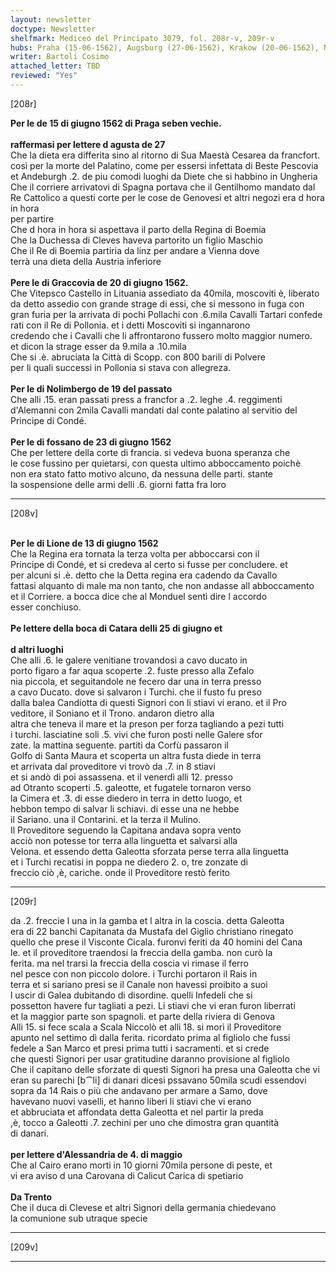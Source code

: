 ```yaml
---
layout: newsletter
doctype: Newsletter
shelfmark: Mediceo del Principato 3079, fol. 208r-v, 209r-v
hubs: Praha (15-06-1562), Augsburg (27-06-1562), Krakow (20-06-1562), Nurnberg (19-05-1562), Fossano (23-11-1562), Lyon (13-06-1562), Boka Kotorska (25-06-1562), Alessandria (04-05-1562), Trento (dd-mm-1562)
writer: Bartoli Cosimo
attached_letter: TBD
reviewed: "Yes"
---
```


[208r]  
  
  
<strong>Per le de 15 di giugno 1562 di Praga seben vechie.</strong>  
<br/><strong>raffermasi per lettere d agusta de 27</strong>  
Che la dieta era differita sino al ritorno di Sua Maestà Cesarea da francfort.  
così per la morte del Palatino, come per essersi infettata di Beste Pescovia  
et Andeburgh .2. de piu comodi luoghi da Diete che si habbino in Ungheria  
Che il corriere arrivatovi di Spagna portava che il Gentilhomo mandato dal  
Re Cattolico a questi corte per le cose de Genovesi et altri negozi era d hora in hora  
per partire  
Che d hora in hora si aspettava il parto della Regina di Boemia  
Che la Duchessa di Cleves haveva partorito un figlio Maschio  
Che il Re di Boemia partiria da linz per andare a Vienna dove  
terrà una dieta della Austria inferiore  
<br/><strong>Pere le di Graccovia de 20 di giugno 1562.</strong>  
Che Vitepsco Castello in Lituania assediato da 40mila, moscoviti è, liberato  
da detto assedio con grande strage di essi, che si messono in fuga con  
gran furia per la arrivata di pochi Pollachi con .6.mila Cavalli Tartari confede  
rati con il Re di Pollonia. et i detti Moscoviti si ingannarono  
credendo che i Cavalli che li affrontarono fussero molto maggior numero.  
et dicon la strage esser da 9.mila a .10.mila  
Che si .è. abruciata la Città di Scopp. con 800 barili di Polvere  
per li quali successi in Pollonia si stava con allegreza.  
<br/><strong>Per le di Nolimbergo de 19 del passato</strong>  
Che alli .15. eran passati press a francfor a .2. leghe .4. reggimenti  
d'Alemanni con 2mila Cavalli mandati dal conte palatino al servitio del  
Principe di Condé.  
<br/><strong>Per le di fossano de 23 di giugno 1562</strong>  
Che per lettere della corte di francia. si vedeva buona speranza che  
le cose fussino per quietarsi, con questa ultimo abboccamento poichè  
non era stato fatto motivo alcuno, da nessuna delle parti. stante  
la sospensione delle armi delli .6. giorni fatta fra loro  
  
---  

[208v]  
  
  
<br/><strong>Per le di Lione de 13 di giugno 1562</strong>  
Che la Regina era tornata la terza volta per abboccarsi con il  
Principe di Condé, et si credeva al certo si fusse per concludere. et  
per alcuni si .è. detto che la Detta regina era cadendo da Cavallo  
fattasi alquanto di male ma non tanto, che non andasse all abboccamento  
et il Corriere. a bocca dice che al Monduel sentì dire l accordo  
esser conchiuso.  
<br/><strong>Pe lettere della boca di Catara delli 25 di giugno et</strong>  
<br/><strong>d altri luoghi</strong>  
Che alli .6. le galere venitiane trovandosi a cavo ducato in  
porto figaro a far aqua scoperte .2. fuste presso alla Zefalo  
nia piccola, et seguitandole ne fecero dar una in terra presso  
a cavo Ducato. dove si salvaron i Turchi. che il fusto fu preso  
dalla balea Candiotta di questi Signori con li stiavi vi erano. et il Pro  
veditore, il Soniano et il Trono. andaron dietro alla  
altra che teneva il mare et la preson per forza tagliando a pezi tutti  
i turchi. lasciatine soli .5. vivi che furon posti nelle Galere sfor  
zate. la mattina seguente. partiti da Corfù passaron il  
Golfo di Santa Maura et scoperta un altra fusta diede in terra  
et arrivata dal proveditore vi trovò da .7. in 8 stiavi  
et si andò di poi assassena. et il venerdì alli 12. presso  
ad Otranto scoperti .5. galeotte, et fugatele tornaron verso  
la Cimera et .3. di esse diedero in terra in detto luogo, et  
hebbon tempo di salvar li schiavi. di esse una ne hebbe  
il Sariano. una il Contarini. et la terza il Mulino.  
Il Proveditore seguendo la Capitana andava sopra vento  
acciò non potesse tor terra alla linguetta et salvarsi alla  
Velona. et essendo detta Galeotta sforzata perse terra alla linguetta  
et i Turchi recatisi in poppa ne diedero 2. o, tre zonzate di  
freccio ciò ,è, cariche. onde il Proveditore restò ferito  
  
---  

[209r]  
  
  
da .2. freccie l una in la gamba et l altra in la coscia. detta Galeotta  
era di 22 banchi Capitanata da Mustafa del Giglio christiano rinegato  
quello che prese il Visconte Cicala. furonvi feriti da 40 homini del Cana  
le. et il proveditore traendosi la freccia della gamba. non curò la  
ferita. ma nel trarsi la freccia della coscia vi rimase il ferro  
nel pesce con non piccolo dolore. i Turchi portaron il Rais in  
terra et si sariano presi se il Canale non havessi proibito a suoi  
l uscir di Galea dubitando di disordine. quelli Infedeli che si  
possetton havere fur tagliati a pezi. Li stiavi che vi eran furon liberrati  
et la maggior parte son spagnoli. et parte della riviera di Genova  
Alli 15. si fece scala a Scala Niccolò et alli 18. si morì il Proveditore  
apunto nel settimo dì dalla ferita. ricordato prima al figliolo che fussi  
fedele a San Marco et presi prima tutti i sacramenti. et si crede  
che questi Signori per usar gratitudine daranno provisione al figliolo  
Che il capitano delle sforzate di questi Signori ha presa una Galeotta che vi  
eran su parechi [b⁀li] di danari dicesi pssavano 50mila scudi essendovi  
sopra da 14 Rais o più che andavano per armare a Samo, dove  
havevano nuovi vaselli, et hanno liberi li stiavi che vi erano  
et abbruciata et affondata detta Galeotta et nel partir la preda  
,è, tocco a Galeotti .7. zechini per uno che dimostra gran quantità  
di danari.  
<br/><strong>per lettere d'Alessandria de 4. di maggio</strong>  
Che al Cairo erano morti in 10 giorni 70mila persone di peste, et  
vi era aviso d una Carovana di Calicut Carica di spetiario  
<br/><strong>Da Trento</strong>  
Che il duca di Clevese et altri Signori della germania chiedevano  
la comunione sub utraque specie  
  
---  

[209v]  
  
  
  
---  

